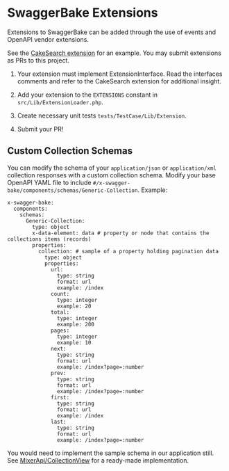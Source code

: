 # SwaggerBake Extensions

Extensions to SwaggerBake can be added through the use of events and OpenAPI vendor extensions.

See the [CakeSearch extension](https://github.com/cnizzardini/cakephp-swagger-bake/tree/master/src/Lib/Extension) for an example. You may submit extensions as PRs to this project.

1. Your extension must implement ExtensionInterface. Read the interfaces comments and refer to the CakeSearch
   extension for additional insight.

2. Add your extension to the `EXTENSIONS` constant in `src/Lib/ExtensionLoader.php`.

3. Create necessary unit tests `tests/TestCase/Lib/Extension`.

4. Submit your PR!

## Custom Collection Schemas

You can modify the schema of your `application/json` or `application/xml` collection responses with a custom collection 
schema. Modify your base OpenAPI YAML file to include `#/x-swagger-bake/components/schemas/Generic-Collection`. Example:

```
x-swagger-bake:
  components:
    schemas:
      Generic-Collection:
        type: object
        x-data-element: data # property or node that contains the collections items (records)
        properties:
          collection: # sample of a property holding pagination data
            type: object
            properties:
              url:
                type: string
                format: url
                example: /index
              count:
                type: integer
                example: 20
              total:
                type: integer
                example: 200
              pages:
                type: integer
                example: 10
              next:
                type: string
                format: url
                example: /index?page=:number
              prev:
                type: string
                format: url
                example: /index?page=:number
              first:
                type: string
                format: url
                example: /index
              last:
                type: string
                format: url
                example: /index?page=:number
```

You would need to implement the sample schema in our application still. See 
[MixerApi/CollectionView](https://github.com/mixerapi/collection-view) for a ready-made implementation.
